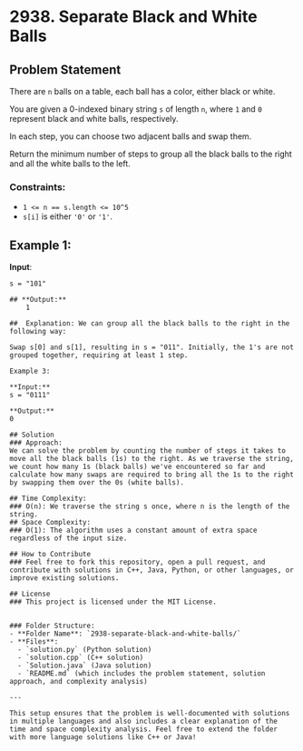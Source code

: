 # 2938. Separate Black and White Balls

## Problem Statement
There are `n` balls on a table, each ball has a color, either black or white.

You are given a 0-indexed binary string `s` of length `n`, where `1` and `0` represent black and white balls, respectively.

In each step, you can choose two adjacent balls and swap them.

Return the minimum number of steps to group all the black balls to the right and all the white balls to the left.

### Constraints:
- `1 <= n == s.length <= 10^5`
- `s[i]` is either `'0'` or `'1'`.

## Example 1:
**Input**: 
```text
s = "101"

## **Output:**
    1

##  Explanation: We can group all the black balls to the right in the following way:

Swap s[0] and s[1], resulting in s = "011". Initially, the 1's are not grouped together, requiring at least 1 step.

Example 3:

**Input:**
s = "0111"

**Output:**
0

## Solution
### Approach:
We can solve the problem by counting the number of steps it takes to move all the black balls (1s) to the right. As we traverse the string, we count how many 1s (black balls) we've encountered so far and calculate how many swaps are required to bring all the 1s to the right by swapping them over the 0s (white balls).

## Time Complexity:
### O(n): We traverse the string s once, where n is the length of the string.
## Space Complexity:
### O(1): The algorithm uses a constant amount of extra space regardless of the input size.

## How to Contribute
### Feel free to fork this repository, open a pull request, and contribute with solutions in C++, Java, Python, or other languages, or improve existing solutions.

## License
### This project is licensed under the MIT License.


### Folder Structure:
- **Folder Name**: `2938-separate-black-and-white-balls/`
- **Files**:
  - `solution.py` (Python solution)
  - `solution.cpp` (C++ solution)
  - `Solution.java` (Java solution)
  - `README.md` (which includes the problem statement, solution approach, and complexity analysis)

---

This setup ensures that the problem is well-documented with solutions in multiple languages and also includes a clear explanation of the time and space complexity analysis. Feel free to extend the folder with more language solutions like C++ or Java!
